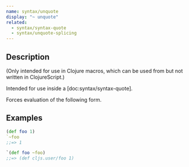 ```yaml
---
name: syntax/unquote
display: "~ unquote"
related:
  - syntax/syntax-quote
  - syntax/unquote-splicing
---
```


## Description

(Only intended for use in Clojure macros, which can be used from but not
written in ClojureScript.)

Intended for use inside a [doc:syntax/syntax-quote].

Forces evaluation of the following form.


## Examples

```clj
(def foo 1)
`~foo
;;=> 1

`(def foo ~foo)
;;=> (def cljs.user/foo 1)
```